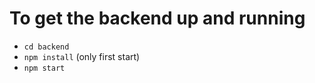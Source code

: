 # To get the backend up and running
* `cd backend`
* `npm install` (only first start)
* `npm start`
